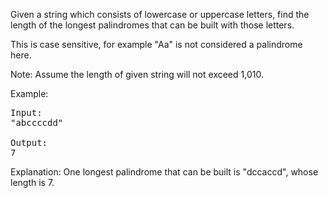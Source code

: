 Given a string which consists of lowercase or uppercase letters, find the length of the longest palindromes that can be built with those letters.

This is case sensitive, for example "Aa" is not considered a palindrome here.

Note:
Assume the length of given string will not exceed 1,010.

Example:
<pre>
Input:
"abccccdd"

Output:
7
</pre>
Explanation:
One longest palindrome that can be built is "dccaccd", whose length is 7.
